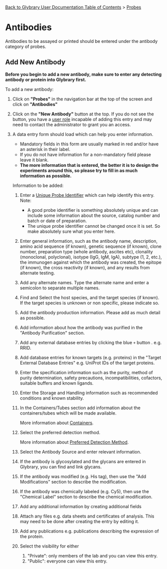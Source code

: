 [Back to Glybrary User Documentation Table of Contents](/user/README.md#table-of-contents) > [Probes](/user/guides/Probes.md)

# Antibodies

Antibodies to be assayed or printed should be entered under the antibody category of probes.

## Add New Antibody

**Before you begin to add a new antibody, make sure to enter any detecting antibody or protein into Glybrary first.**

To add a new antibody:
1. Click on **"Probes"** in the navigation bar at the top of the screen and click on **"Antibodies"**
1. Click on the **"New Antibody"** button at the top. If you do not see the button, 
you have a [user role](/user/guides/UserRoles.md) incapable of adding this entry and may need to contact the administrator to grant you an access.
1. A data entry form should load which can help you enter information.
    - Mandatory fields in this form are usually marked in red and/or have an asterisk in their label.
    - If you do not have information for a non-mandatory field please leave it blank. 
    - **The more information that is entered, the better it is to design the experiments around this, so please try to fill in as much information as possible.**

    Information to be added:
    1. Enter a [Unique Probe Identifier](/user/guides/Probes.md#unique-probe-identifier) which can help identify this entry. Note:
        - A good probe identifier is something absolutely unique and can include some information about the source, catalog number and batch or date of preparation.
        - The unique probe identifier cannot be changed once it is set. So make absolutely sure what you enter here.
    1. Enter general information, such as the antibody name, description, amino acid sequence (if known), genetic sequence (if known), clone number, 
        preparation type (whole antibody, ascites etc), clonality (monoclonal, polyclonal), isotype (IgG, IgM, IgA), subtype (1, 2, etc.),
        the immunogen against which the antibody was created, the epitope (if known), the cross reactivity (if known), and any results from alternate testing.
    1. Add any alternate names. Type the alternate name and enter a semicolon to separate multiple names.
    1. Find and Select the host species, and the target species (if known). If the target species is unknown or non specific, please indicate so.
    1. Add the antibody production information. Please add as much detail as possible.
    1. Add information about how the antibody was purified in the "Antibody Purification" section.
    1. Add any external database entries by clicking the blue `+` button . e.g. RRID. 
    1. Add database entries for known targets (e.g. proteins) in the "Target External Database Entries" e.g. UniProt IDs of the target proteins.
    1. Enter the specification information such as the purity, method of purity determination, safety precautions, incompatibilities, cofactors, suitable buffers and known ligands.
    1. Enter the Storage and Handling information such as recommended conditions and known stability.
    1. In the Containers/Tubes section add information about the containers/tubes which will be made available. 
        
        More information about [Containers](/user/guides/probes/Containers.md).
    1. Select the preferred detection method.
        
        More information about [Preferred Detection Method](/user/guides/probes/PreferredDetectionMethod.md).
    1. Select the Antibody Source and enter relevant information.
    1. If the antibody is glycosylated and the glycans are entered in Glybrary, you can find and link glycans.

    1. If the antibody was modified (e.g. His tag), then use the "Add Modifications" section to describe the modification.
    5. If the antibody was chemically labeled (e.g. Cy5), then use the "Chemical Label" section to describe the chemical modification.
    6. Add any additional information by creating additional fields
    7. Attach any files e.g. data sheets and certificates of analysis. This may need to be done after creating the entry by editing it.
    8. Add any publications e.g. publications describing the expression of the protein.
    9. Select the visibility for either 
        1. "Private": only members of the lab and you can view this entry.
        2. "Public": everyone can view this entry.
